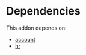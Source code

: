# Dependencies

This addon depends on:

- [account](https://github.com/bringout/oca-ocb-accounting)
- [hr](https://github.com/bringout/oca-ocb-hr)
